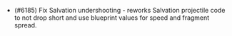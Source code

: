 - (#6185) Fix Salvation undershooting - reworks Salvation projectile code to not drop short and use blueprint values for speed and fragment spread.
